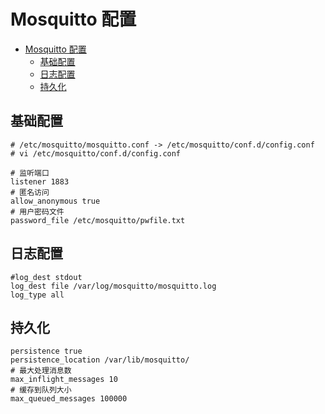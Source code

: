 # Mosquitto 配置

- [Mosquitto 配置](#mosquitto-配置)
  - [基础配置](#基础配置)
  - [日志配置](#日志配置)
  - [持久化](#持久化)

## 基础配置

```shell
# /etc/mosquitto/mosquitto.conf -> /etc/mosquitto/conf.d/config.conf
# vi /etc/mosquitto/conf.d/config.conf

# 监听端口
listener 1883
# 匿名访问
allow_anonymous true
# 用户密码文件
password_file /etc/mosquitto/pwfile.txt
```

## 日志配置

```shell
#log_dest stdout
log_dest file /var/log/mosquitto/mosquitto.log
log_type all
```

## 持久化

```shell
persistence true
persistence_location /var/lib/mosquitto/
# 最大处理消息数
max_inflight_messages 10
# 缓存到队列大小
max_queued_messages 100000
```